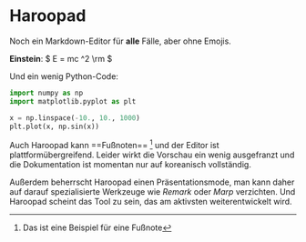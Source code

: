 # Haroopad

Noch ein Markdown-Editor für **alle** Fälle, aber ohne Emojis.

**Einstein**: $ E = mc ^2 \rm $

Und ein wenig Python-Code:

```python
import numpy as np
import matplotlib.pyplot as plt

x = np.linspace(-10., 10., 1000)
plt.plot(x, np.sin(x))
```
Auch Haroopad kann ==Fußnoten== [^fn] und der Editor ist plattformübergreifend. Leider wirkt die Vorschau ein wenig ausgefranzt und die Dokumentation ist momentan nur auf koreanisch vollständig.

[^fn]: Das ist eine Beispiel für eine Fußnote

Außerdem beherrscht Haroopad einen Präsentationsmode, man kann daher auf darauf spezialisierte Werkzeuge wie *Remark* oder *Marp* verzichten. Und Haroopad scheint das Tool zu sein, das am aktivsten weiterentwickelt wird.
